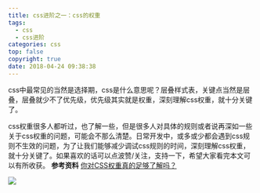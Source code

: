 ```yaml
---
title: css进阶之一：css的权重
tags:
  - css
  - css进阶
categories: css
top: false
copyright: true
date: 2018-04-24 09:38:38
---
```

css中最常见的当然是选择期，css是什么意思呢？层叠样式表，关键点当然是层叠，层叠就少不了优先级，优先级其实就是权重，深刻理解css权重，就十分关键了。

<!--more-->

css权重很多人都听过，也了解一些，但是很多人对具体的规则或者说再深如一些关于css权重的问题，可能会不那么清楚。日常开发中，或多或少都会遇到css规则不生效的问题，为了让我们能够减少调试css规则的时间，深刻理解css权重，就十分关键了。如果喜欢的话可以点波赞/关注，支持一下，希望大家看完本文可以有所收获。
**参考资料**
[你对CSS权重真的足够了解吗？](https://juejin.im/post/5afa98bf51882542c832e5ec)

![](http://static.zhyjor.com/wexin.png)

